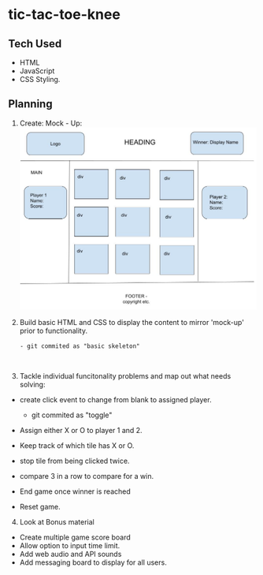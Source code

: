 # tic-tac-toe-knee

## Tech Used

-   HTML
-   JavaScript
-   CSS Styling.

## Planning

1.  Create: Mock - Up:
    ![mock_up](mock_up.jpg)

2.  Build basic HTML and CSS to display the content to mirror 'mock-up' prior to functionality.

        - git commited as "basic skeleton"

    </br>

3.  Tackle individual funcitonality problems and map out what needs solving:

-   create click event to change from blank to assigned player.

    -   git commited as "toggle"

-   Assign either X or O to player 1 and 2.
-   Keep track of which tile has X or O.
-   stop tile from being clicked twice.
-   compare 3 in a row to compare for a win.
-   End game once winner is reached
-   Reset game.

4. Look at Bonus material

-   Create multiple game score board
-   Allow option to input time limit.
-   Add web audio and API sounds
-   Add messaging board to display for all users.
